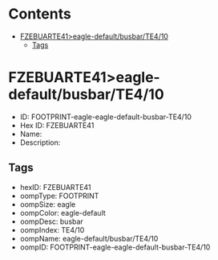 



Contents
========

* [FZEBUARTE41>eagle-default/busbar/TE4/10](#fzebuarte41eagle-defaultbusbarte410)
	* [Tags](#tags)

# FZEBUARTE41>eagle-default/busbar/TE4/10

- ID: FOOTPRINT-eagle-eagle-default-busbar-TE4/10
- Hex ID: FZEBUARTE41
- Name: 
- Description: 

## Tags

- hexID: FZEBUARTE41
- oompType: FOOTPRINT
- oompSize: eagle
- oompColor: eagle-default
- oompDesc: busbar
- oompIndex: TE4/10
- oompName: eagle-default/busbar/TE4/10
- oompID: FOOTPRINT-eagle-eagle-default-busbar-TE4/10
